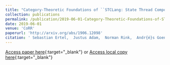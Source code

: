 ```yaml
---
title: "Category-Theoretic Foundations of ``STCLang: State Thread Composition as a Foundation for Monadic Dataflow Parallelism&apos;&apos;"
collection: publications
permalink: /publication/2019-06-01-Category-Theoretic-Foundations-of-STCLang-State-Thread-Composition-as-a-Foundation-for-Monadic-Dataflow-Parallelism
date: 2019-06-01
venue: 'CoRR'
paperurl: 'http://arxiv.org/abs/1906.12098'
citation: ' Sebastian Ertel,  Justus Adam,  Norman Rink,  Andr{é}s Goens,  Jeronimo Castrillon, &quot;Category-Theoretic Foundations of ``STCLang: State Thread Composition as a Foundation for Monadic Dataflow Parallelism&amp;apos;&amp;apos;.&quot; CoRR, 2019.'
---
```

[Access paper here](http://arxiv.org/abs/1906.12098){:target="_blank"}
or [Access local copy here](https://sertel.github.io/files/stclang_supplemental_haskell_symposium_2019.pdf){:target="_blank"}
